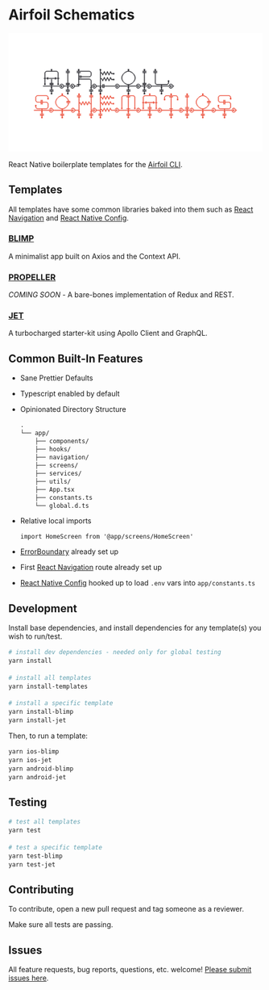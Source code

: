 # Airfoil Schematics

![Airfoil Schematics](/assets/airfoil-schematics.png)

React Native boilerplate templates for the [Airfoil CLI](https://github.com/teamairship/airfoil).

## Templates

All templates have some common libraries baked into them such as [React Navigation](https://reactnavigation.org/) and [React Native Config](https://github.com/luggit/react-native-config).

### [BLIMP](./templates/blimp)

A minimalist app built on Axios and the Context API.

### [PROPELLER](./templates/propeller)

_COMING SOON_ - A bare-bones implementation of Redux and REST.

### [JET](./templates/jet)

A turbocharged starter-kit using Apollo Client and GraphQL.

## Common Built-In Features

- Sane Prettier Defaults
- Typescript enabled by default
- Opinionated Directory Structure

  ```
  .
  └── app/
      ├── components/
      ├── hooks/
      ├── navigation/
      ├── screens/
      ├── services/
      ├── utils/
      ├── App.tsx
      ├── constants.ts
      └── global.d.ts
  ```

- Relative local imports
  ```
  import HomeScreen from '@app/screens/HomeScreen'
  ```
- [ErrorBoundary](react-native-error-boundary) already set up
- First [React Navigation](https://reactnavigation.org/) route already set up
- [React Native Config](https://github.com/luggit/react-native-config) hooked up to load `.env` vars into `app/constants.ts`

## Development

Install base dependencies, and install dependencies for any template(s) you wish to run/test.

```bash
# install dev dependencies - needed only for global testing
yarn install

# install all templates
yarn install-templates

# install a specific template
yarn install-blimp
yarn install-jet
```

Then, to run a template:

```bash
yarn ios-blimp
yarn ios-jet
yarn android-blimp
yarn android-jet
```

## Testing

```bash
# test all templates
yarn test

# test a specific template
yarn test-blimp
yarn test-jet
```

## Contributing

To contribute, open a new pull request and tag someone as a reviewer.

Make sure all tests are passing.

## Issues

All feature requests, bug reports, questions, etc. welcome! [Please submit issues here](https://github.com/teamairship/airfoil-schematics/issues).
